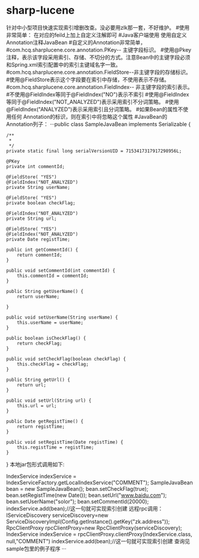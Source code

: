 # sharp-lucene

针对中小型项目快速实现索引增删改查。没必要用zlk那一套，不好维护。
#使用非常简单：
在对应的feild上加上自定义注解即可
#Java客户端使用
使用自定义Annotation注释JavaBean
#自定义的Annotation非常简单，
#com.hcq.sharplucene.core.annotation.PKey-- 主键字段标识。
#使用@Pkey注释，表示该字段采用索引、存储、不切分的方式。注意Bean中的主键字段必须和Spring.xml索引配置中的索引主键域名字一致。
#com.hcq.sharplucene.core.annotation.FieldStore--非主键字段的存储标识。
#使用@FieldStore表示这个字段要在索引中存储，不使用表示不存储。
#com.hcq.sharplucene.core.annotation.FieldIndex-- 非主键字段的索引表示。
#不使用@FieldIndex等同于@FieldIndex("NO")表示不索引
#使用@FieldIndex等同于@FieldIndex("NOT_ANALYZED")表示采用索引不分词策略。
#使用@FieldIndex("ANALYZED")表示采用索引且分词策略。
#如果Bean的属性不使用任何 Annotation的标识，则在索引中将忽略这个属性
#JavaBean的Annotation列子：
···public class SampleJavaBean implements Serializable {

	/**
	 * 
	 */
	private static final long serialVersionUID = 7153417317917298956L;
	
	@PKey
	private int commentId;

	@FieldStore( "YES")
	@FieldIndex("NOT_ANALYZED")
	private String userName;

	@FieldStore( "YES")
	private boolean checkFlag;
	
	@FieldIndex("NOT_ANALYZED")
	private String url;
	
	@FieldStore( "YES")
	@FieldIndex("NOT_ANALYZED")
	private Date registTime;

	public int getCommentId() {
		return commentId;
	}

	public void setCommentId(int commentId) {
		this.commentId = commentId;
	}

	public String getUserName() {
		return userName;
		
	}

	public void setUserName(String userName) {
		this.userName = userName;
	}

	public boolean isCheckFlag() {
		return checkFlag;
	}

	public void setCheckFlag(boolean checkFlag) {
		this.checkFlag = checkFlag;
	}

	public String getUrl() {
		return url;
	}

	public void setUrl(String url) {
		this.url = url;
	}

	public Date getRegistTime() {
		return registTime;
	}

	public void setRegistTime(Date registTime) {
		this.registTime = registTime;
	}
}
本地jar包形式调用如下:

IndexService indexService = IndexServiceFactory.getLocalIndexService("COMMENT");
SampleJavaBean bean = new SampleJavaBean();
bean.setCheckFlag(true);
bean.setRegistTime(new Date());
bean.setUrl("www.baidu.com");
bean.setUserName("solor");
bean.setCommentId(20000);
indexService.add(bean);//这一句就可实现索引创建
远程rpc调用：
IServiceDiscovery serviceDiscovery=new ServiceDiscoveryImpl(Config.getInstance().getKey("zk.address"));
RpcClientProxy rpcClientProxy=new RpcClientProxy(serviceDiscovery);
IndexService indexService = rpcClientProxy.clientProxy(IndexService.class, null,"COMMENT")
indexService.add(bean);//这一句就可实现索引创建
查询见sample包里的例子程序
···
